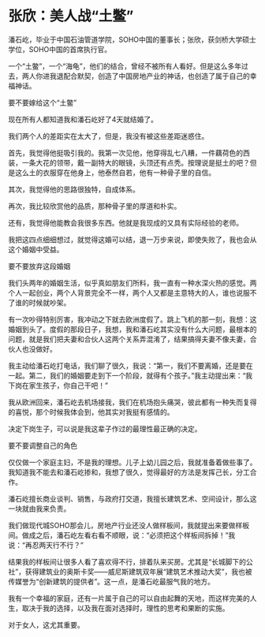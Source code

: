 # 张欣：美人战“土鳖”

潘石屹，毕业于中国石油管道学院，SOHO中国的董事长；张欣，获剑桥大学硕士学位，SOHO中国的首席执行官。

一个“土鳖”，一个“海龟”，他们的结合，曾经不被所有人看好。但是这么多年过去，两人你进我退配合默契，创造了中国房地产业的神话，也创造了属于自己的幸福神话。

要不要嫁给这个“土鳖”

现在所有人都知道我和潘石屹好了4天就结婚了。

我们两个人的差距实在太大了，但是，我没有被这些差距迷惑住。

首先，我觉得他挺吸引我的。我第一次见他，他穿得乱七八糟，一件藕荷色的西装，一条大花的领带，戴一副特大的眼镜，头顶还有点秃。按理说是挺土的吧？但是这么土的衣服穿在他身上，他泰然自若，他有一种骨子里的自信。

其次，我觉得他的思路很独特，自成体系。

再次，我比较欣赏他的品质，那种骨子里的厚道和朴实。

还有，我觉得他能教会我很多东西。他就是我现成的又具有实际经验的老师。

我把这四点细细想过，就觉得这婚可以结，退一万步来说，即使失败了，我也会从这个婚姻中受益。

要不要放弃这段婚姻

我们头两年的婚姻生活，似乎真如朋友们所料，我一直有一种水深火热的感觉。两个人一起创业，两个人背景完全不一样，两个人又都是主意特大的人，谁也说服不了谁的时候就吵架。

有一次吵得特别厉害，我冲动之下就去欧洲度假了。跳上飞机的那一刻，我想：这婚姻到头了。度假的那段日子，我想，我和潘石屹其实没有什么大问题，最根本的问题，就是我们把夫妻和合伙人这两个关系弄混淆了，结果搞得夫妻不像夫妻，合伙人也没做好。

我主动给潘石屹打电话，我们聊了很久，我说：“第一，我们不要离婚，还是要在一起。第二，我们的婚姻要走到下一个阶段，就得有个孩子。”我主动提出来：“我下岗在家生孩子，你自己干吧！”

我从欧洲回来，潘石屹去机场接我，我们在机场抱头痛哭，彼此都有一种失而复得的喜悦，那个时候我体会到，他其实对我挺有感情的。

决定下岗生子，可以说是我这辈子作过的最理性最正确的决定。

要不要调整自己的角色

仅仅做一个家庭主妇，不是我的理想。儿子上幼儿园之后，我就准备着做些事了。我知道我不能去和潘石屹掺和，我想了很久，觉得最好的方法是发挥己长，分工合作。

潘石屹擅长商业谈判、销售，与政府打交道，我擅长建筑艺术、空间设计，那么这一块就由我来负责。

我们做现代城SOHO那会儿，房地产行业还没人做样板间，我就提出来要做样板间。做成之后，潘石屹左看右看不顺眼，说：“必须把这个样板间拆掉！”我说：“再忍两天行不行？”

结果我的样板间让很多人看了喜欢得不行，排着队来买房。尤其是“长城脚下的公社”，获得建筑业的奥斯卡奖——威尼斯建筑双年展“建筑艺术推动大奖”，我也被传媒誉为“创新建筑的提供者”。这一点，是潘石屹最服气我的地方。

我有一个幸福的家庭，还有一片属于自己的可以自由起舞的天地，而这样完美的人生，取决于我的选择，以及我在面对选择时，理性的思考和果断的实施。

对于女人，这尤其重要。